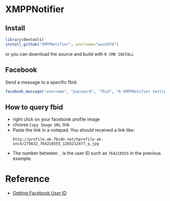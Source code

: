 # XMPPNotifier

## Install

```r
library(devtools)
install_github("XMPPNotifier", username="wush978")
```

or you can download the source and build with `R CMD INSTALL`

## Facebook

Send a message to a specific fbid:

```r
facebook_message("username", "password", "fbid", "R XMPPNotifier testing message")
```

## How to query fbid

- right click on your facebook profile image
- choose `Copy Image URL` link
- Paste the link in a notepad. You should received a link like:  
	```
	http://profile.ak.fbcdn.net/hprofile-ak-snc4/275632_764210555_1265212477_q.jpg
	```
- The number between `_` is the user ID such as `764210555` in the previous example.

# Reference

- [Getting Facebook User ID](http://dragonslayerclan.org/index.php/component/content/article?id=22)